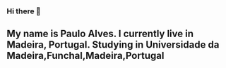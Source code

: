 ### Hi there 👋
## My name is Paulo Alves. I currently live in Madeira, Portugal.    Studying in Universidade da Madeira,Funchal,Madeira,Portugal

